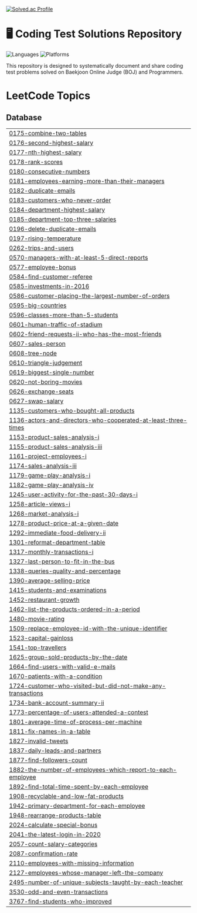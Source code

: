 [![Solved.ac Profile](http://mazassumnida.wtf/api/v2/generate_badge?boj=rlwns0904)](https://solved.ac/rlwns0904/)

# 🖥 Coding Test Solutions Repository

![Languages](https://img.shields.io/badge/Language-Python-brightgreen)
![Platforms](https://img.shields.io/badge/Platforms-BOJ%20%7C%20Programmers-blue)

This repository is designed to systematically document and share coding test problems solved on Baekjoon Online Judge (BOJ) and Programmers.

<!---LeetCode Topics Start-->
# LeetCode Topics
## Database
|  |
| ------- |
| [0175-combine-two-tables](https://github.com/pocketopii/Pocketopi/tree/master/0175-combine-two-tables) |
| [0176-second-highest-salary](https://github.com/pocketopii/Pocketopi/tree/master/0176-second-highest-salary) |
| [0177-nth-highest-salary](https://github.com/pocketopii/Pocketopi/tree/master/0177-nth-highest-salary) |
| [0178-rank-scores](https://github.com/pocketopii/Pocketopi/tree/master/0178-rank-scores) |
| [0180-consecutive-numbers](https://github.com/pocketopii/Pocketopi/tree/master/0180-consecutive-numbers) |
| [0181-employees-earning-more-than-their-managers](https://github.com/pocketopii/Pocketopi/tree/master/0181-employees-earning-more-than-their-managers) |
| [0182-duplicate-emails](https://github.com/pocketopii/Pocketopi/tree/master/0182-duplicate-emails) |
| [0183-customers-who-never-order](https://github.com/pocketopii/Pocketopi/tree/master/0183-customers-who-never-order) |
| [0184-department-highest-salary](https://github.com/pocketopii/Pocketopi/tree/master/0184-department-highest-salary) |
| [0185-department-top-three-salaries](https://github.com/pocketopii/Pocketopi/tree/master/0185-department-top-three-salaries) |
| [0196-delete-duplicate-emails](https://github.com/pocketopii/Pocketopi/tree/master/0196-delete-duplicate-emails) |
| [0197-rising-temperature](https://github.com/pocketopii/Pocketopi/tree/master/0197-rising-temperature) |
| [0262-trips-and-users](https://github.com/pocketopii/Pocketopi/tree/master/0262-trips-and-users) |
| [0570-managers-with-at-least-5-direct-reports](https://github.com/pocketopii/Pocketopi/tree/master/0570-managers-with-at-least-5-direct-reports) |
| [0577-employee-bonus](https://github.com/pocketopii/Pocketopi/tree/master/0577-employee-bonus) |
| [0584-find-customer-referee](https://github.com/pocketopii/Pocketopi/tree/master/0584-find-customer-referee) |
| [0585-investments-in-2016](https://github.com/pocketopii/Pocketopi/tree/master/0585-investments-in-2016) |
| [0586-customer-placing-the-largest-number-of-orders](https://github.com/pocketopii/Pocketopi/tree/master/0586-customer-placing-the-largest-number-of-orders) |
| [0595-big-countries](https://github.com/pocketopii/Pocketopi/tree/master/0595-big-countries) |
| [0596-classes-more-than-5-students](https://github.com/pocketopii/Pocketopi/tree/master/0596-classes-more-than-5-students) |
| [0601-human-traffic-of-stadium](https://github.com/pocketopii/Pocketopi/tree/master/0601-human-traffic-of-stadium) |
| [0602-friend-requests-ii-who-has-the-most-friends](https://github.com/pocketopii/Pocketopi/tree/master/0602-friend-requests-ii-who-has-the-most-friends) |
| [0607-sales-person](https://github.com/pocketopii/Pocketopi/tree/master/0607-sales-person) |
| [0608-tree-node](https://github.com/pocketopii/Pocketopi/tree/master/0608-tree-node) |
| [0610-triangle-judgement](https://github.com/pocketopii/Pocketopi/tree/master/0610-triangle-judgement) |
| [0619-biggest-single-number](https://github.com/pocketopii/Pocketopi/tree/master/0619-biggest-single-number) |
| [0620-not-boring-movies](https://github.com/pocketopii/Pocketopi/tree/master/0620-not-boring-movies) |
| [0626-exchange-seats](https://github.com/pocketopii/Pocketopi/tree/master/0626-exchange-seats) |
| [0627-swap-salary](https://github.com/pocketopii/Pocketopi/tree/master/0627-swap-salary) |
| [1135-customers-who-bought-all-products](https://github.com/pocketopii/Pocketopi/tree/master/1135-customers-who-bought-all-products) |
| [1136-actors-and-directors-who-cooperated-at-least-three-times](https://github.com/pocketopii/Pocketopi/tree/master/1136-actors-and-directors-who-cooperated-at-least-three-times) |
| [1153-product-sales-analysis-i](https://github.com/pocketopii/Pocketopi/tree/master/1153-product-sales-analysis-i) |
| [1155-product-sales-analysis-iii](https://github.com/pocketopii/Pocketopi/tree/master/1155-product-sales-analysis-iii) |
| [1161-project-employees-i](https://github.com/pocketopii/Pocketopi/tree/master/1161-project-employees-i) |
| [1174-sales-analysis-iii](https://github.com/pocketopii/Pocketopi/tree/master/1174-sales-analysis-iii) |
| [1179-game-play-analysis-i](https://github.com/pocketopii/Pocketopi/tree/master/1179-game-play-analysis-i) |
| [1182-game-play-analysis-iv](https://github.com/pocketopii/Pocketopi/tree/master/1182-game-play-analysis-iv) |
| [1245-user-activity-for-the-past-30-days-i](https://github.com/pocketopii/Pocketopi/tree/master/1245-user-activity-for-the-past-30-days-i) |
| [1258-article-views-i](https://github.com/pocketopii/Pocketopi/tree/master/1258-article-views-i) |
| [1268-market-analysis-i](https://github.com/pocketopii/Pocketopi/tree/master/1268-market-analysis-i) |
| [1278-product-price-at-a-given-date](https://github.com/pocketopii/Pocketopi/tree/master/1278-product-price-at-a-given-date) |
| [1292-immediate-food-delivery-ii](https://github.com/pocketopii/Pocketopi/tree/master/1292-immediate-food-delivery-ii) |
| [1301-reformat-department-table](https://github.com/pocketopii/Pocketopi/tree/master/1301-reformat-department-table) |
| [1317-monthly-transactions-i](https://github.com/pocketopii/Pocketopi/tree/master/1317-monthly-transactions-i) |
| [1327-last-person-to-fit-in-the-bus](https://github.com/pocketopii/Pocketopi/tree/master/1327-last-person-to-fit-in-the-bus) |
| [1338-queries-quality-and-percentage](https://github.com/pocketopii/Pocketopi/tree/master/1338-queries-quality-and-percentage) |
| [1390-average-selling-price](https://github.com/pocketopii/Pocketopi/tree/master/1390-average-selling-price) |
| [1415-students-and-examinations](https://github.com/pocketopii/Pocketopi/tree/master/1415-students-and-examinations) |
| [1452-restaurant-growth](https://github.com/pocketopii/Pocketopi/tree/master/1452-restaurant-growth) |
| [1462-list-the-products-ordered-in-a-period](https://github.com/pocketopii/Pocketopi/tree/master/1462-list-the-products-ordered-in-a-period) |
| [1480-movie-rating](https://github.com/pocketopii/Pocketopi/tree/master/1480-movie-rating) |
| [1509-replace-employee-id-with-the-unique-identifier](https://github.com/pocketopii/Pocketopi/tree/master/1509-replace-employee-id-with-the-unique-identifier) |
| [1523-capital-gainloss](https://github.com/pocketopii/Pocketopi/tree/master/1523-capital-gainloss) |
| [1541-top-travellers](https://github.com/pocketopii/Pocketopi/tree/master/1541-top-travellers) |
| [1625-group-sold-products-by-the-date](https://github.com/pocketopii/Pocketopi/tree/master/1625-group-sold-products-by-the-date) |
| [1664-find-users-with-valid-e-mails](https://github.com/pocketopii/Pocketopi/tree/master/1664-find-users-with-valid-e-mails) |
| [1670-patients-with-a-condition](https://github.com/pocketopii/Pocketopi/tree/master/1670-patients-with-a-condition) |
| [1724-customer-who-visited-but-did-not-make-any-transactions](https://github.com/pocketopii/Pocketopi/tree/master/1724-customer-who-visited-but-did-not-make-any-transactions) |
| [1734-bank-account-summary-ii](https://github.com/pocketopii/Pocketopi/tree/master/1734-bank-account-summary-ii) |
| [1773-percentage-of-users-attended-a-contest](https://github.com/pocketopii/Pocketopi/tree/master/1773-percentage-of-users-attended-a-contest) |
| [1801-average-time-of-process-per-machine](https://github.com/pocketopii/Pocketopi/tree/master/1801-average-time-of-process-per-machine) |
| [1811-fix-names-in-a-table](https://github.com/pocketopii/Pocketopi/tree/master/1811-fix-names-in-a-table) |
| [1827-invalid-tweets](https://github.com/pocketopii/Pocketopi/tree/master/1827-invalid-tweets) |
| [1837-daily-leads-and-partners](https://github.com/pocketopii/Pocketopi/tree/master/1837-daily-leads-and-partners) |
| [1877-find-followers-count](https://github.com/pocketopii/Pocketopi/tree/master/1877-find-followers-count) |
| [1882-the-number-of-employees-which-report-to-each-employee](https://github.com/pocketopii/Pocketopi/tree/master/1882-the-number-of-employees-which-report-to-each-employee) |
| [1892-find-total-time-spent-by-each-employee](https://github.com/pocketopii/Pocketopi/tree/master/1892-find-total-time-spent-by-each-employee) |
| [1908-recyclable-and-low-fat-products](https://github.com/pocketopii/Pocketopi/tree/master/1908-recyclable-and-low-fat-products) |
| [1942-primary-department-for-each-employee](https://github.com/pocketopii/Pocketopi/tree/master/1942-primary-department-for-each-employee) |
| [1948-rearrange-products-table](https://github.com/pocketopii/Pocketopi/tree/master/1948-rearrange-products-table) |
| [2024-calculate-special-bonus](https://github.com/pocketopii/Pocketopi/tree/master/2024-calculate-special-bonus) |
| [2041-the-latest-login-in-2020](https://github.com/pocketopii/Pocketopi/tree/master/2041-the-latest-login-in-2020) |
| [2057-count-salary-categories](https://github.com/pocketopii/Pocketopi/tree/master/2057-count-salary-categories) |
| [2087-confirmation-rate](https://github.com/pocketopii/Pocketopi/tree/master/2087-confirmation-rate) |
| [2110-employees-with-missing-information](https://github.com/pocketopii/Pocketopi/tree/master/2110-employees-with-missing-information) |
| [2127-employees-whose-manager-left-the-company](https://github.com/pocketopii/Pocketopi/tree/master/2127-employees-whose-manager-left-the-company) |
| [2495-number-of-unique-subjects-taught-by-each-teacher](https://github.com/pocketopii/Pocketopi/tree/master/2495-number-of-unique-subjects-taught-by-each-teacher) |
| [3530-odd-and-even-transactions](https://github.com/pocketopii/Pocketopi/tree/master/3530-odd-and-even-transactions) |
| [3767-find-students-who-improved](https://github.com/pocketopii/Pocketopi/tree/master/3767-find-students-who-improved) |
<!---LeetCode Topics End-->